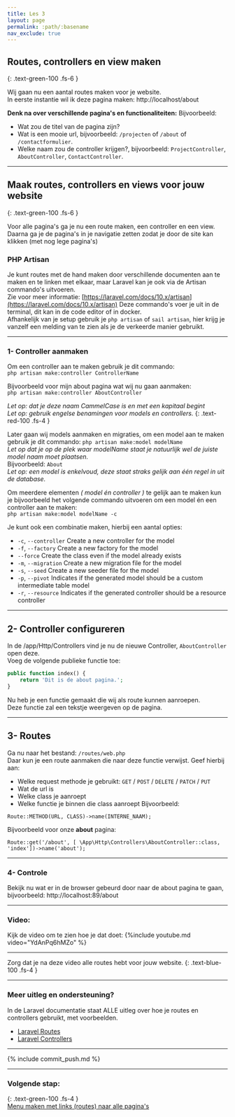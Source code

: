 ```yaml
---
title: Les 3
layout: page
permalink: :path/:basename
nav_exclude: true
---
```


## Routes, controllers en view maken
{: .text-green-100 .fs-6 }

Wij gaan nu een aantal routes maken voor je website.  
In eerste instantie wil ik deze pagina maken: http://localhost/about

**Denk na over verschillende pagina's en functionaliteiten:**
Bijvoorbeeld:
- Wat zou de titel van de pagina zijn?
- Wat is een mooie url, bijvoorbeeld: `/projecten` of `/about` of `/contactformulier`.
- Welke naam zou de controller krijgen?, bijvoorbeeld: `ProjectController`, `AboutController`, `ContactController`.

---

## Maak routes, controllers en views voor jouw website
{: .text-green-100 .fs-6 }

Voor alle pagina's ga je nu een route maken, een controller en een view.  
Daarna ga je de pagina's in je navigatie zetten zodat je door de site kan klikken (met nog lege pagina's)

### PHP Artisan
Je kunt routes met de hand maken door verschillende documenten aan te maken en te linken met elkaar, maar Laravel kan je ook via de Artisan commando's uitvoeren.  
Zie voor meer informatie:
[https://laravel.com/docs/10.x/artisan](https://laravel.com/docs/10.x/artisan)
Deze commando's voer je uit in de terminal, dit kan in de code editor of in docker.  
Afhankelijk van je setup gebruik je `php artisan` of `sail artisan`, hier krijg je vanzelf een melding van te zien als je de verkeerde manier gebruikt. 

---
### 1- Controller aanmaken
Om een controller aan te maken gebruik je dit commando:  
`php artisan make:controller ControllerName`

Bijvoorbeeld voor mijn about pagina wat wij nu gaan aanmaken:  
`php artisan make:controller AboutController`  

_Let op: dat je deze naam CammelCase is en met een kapitaal begint_  
_Let op: gebruik engelse benamingen voor models en controllers._
{: .text-red-100 .fs-4 }


Later gaan wij models aanmaken en migraties, om een model aan te maken gebruik je dit commando:
`php artisan make:model modelName`  
_Let op dat je op de plek waar modelName staat je natuurlijk wel de juiste model naam moet plaatsen._  
Bijvoorbeeld: `About`  
_Let op: een model is enkelvoud, deze staat straks gelijk aan één regel in uit de database._

Om meerdere elementen _( model én controller )_ te gelijk aan te maken kun je bijvoorbeeld het volgende commando uitvoeren om een model én een controller aan te maken:  
`php artisan make:model modelName -c`

Je kunt ook een combinatie maken, hierbij een aantal opties:
- `-c`, `--controller` Create a new controller for the model
- `-f`, `--factory` Create a new factory for the model
- `--force` Create the class even if the model already exists
- `-m`, `--migration` Create a new migration file for the model
- `-s`, `--seed` Create a new seeder file for the model
- `-p`, `--pivot` Indicates if the generated model should be a custom intermediate table model
- `-r`, `--resource` Indicates if the generated controller should be a resource controller

---
## 2- Controller configureren
In de /app/Http/Controllers vind je nu de nieuwe Controller, `AboutController` open deze.  
Voeg de volgende publieke functie toe:
```php
public function index() {
    return 'Dit is de about pagina.';
}
```
Nu heb je een functie gemaakt die wij als route kunnen aanroepen.  
Deze functie zal een tekstje weergeven op de pagina.

---
## 3- Routes
Ga nu naar het bestand: `/routes/web.php`  
Daar kun je een route aanmaken die naar deze functie verwijst. Geef hierbij aan:
- Welke request methode je gebruikt: `GET` / `POST` / `DELETE` / `PATCH` / `PUT`
- Wat de url is
- Welke class je aanroept
- Welke functie je binnen die class aanroept
Bijvoorbeeld:
```
Route::METHOD(URL, CLASS)->name(INTERNE_NAAM);
```
Bijvoorbeeld voor onze **about** pagina:
```
Route::get('/about', [ \App\Http\Controllers\AboutController::class, 'index'])->name('about');
```

---
### 4- Controle
Bekijk nu wat er in de browser gebeurd door naar de about pagina te gaan, bijvoorbeeld:
http://localhost:89/about

---
### Video:
Kijk de video om te zien hoe je dat doet:
{%include youtube.md video="YdAnPq6hMZo" %}

---
Zorg dat je na deze video alle routes hebt voor jouw website.
{: .text-blue-100 .fs-4 }

---

### Meer uitleg en ondersteuning?

In de Laravel documentatie staat ALLE uitleg over hoe je routes en controllers gebruikt, met voorbeelden.

- [Laravel Routes](https://laravel.com/docs/routing)
- [Laravel Controllers](https://laravel.com/docs/controllers)

---

{% include commit_push.md %}

---
### Volgende stap:
{: .text-green-100 .fs-4 }  
[Menu maken met links (routes) naar alle pagina's](navigatie)


